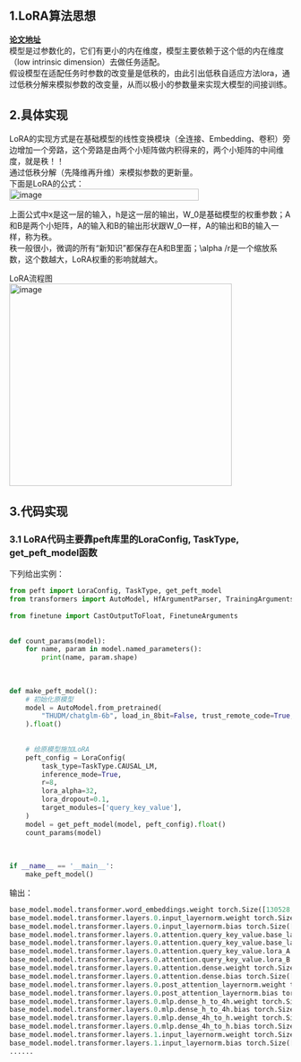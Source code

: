## 1.LoRA算法思想
**[论文地址](https://arxiv.org/pdf/2106.09685)**  
模型是过参数化的，它们有更小的内在维度，模型主要依赖于这个低的内在维度（low intrinsic dimension）去做任务适配。  
假设模型在适配任务时参数的改变量是低秩的，由此引出低秩自适应方法lora，通过低秩分解来模拟参数的改变量，从而以极小的参数量来实现大模型的间接训练。

## 2.具体实现
LoRA的实现方式是在基础模型的线性变换模块（全连接、Embedding、卷积）旁边增加一个旁路，这个旁路是由两个小矩阵做内积得来的，两个小矩阵的中间维度，就是秩！！  
通过低秩分解（先降维再升维）来模拟参数的更新量。  
下面是LoRA的公式：  
<img width="338" height="21" alt="image" src="https://github.com/user-attachments/assets/6dee4bb2-44e9-466f-82b2-67b8ed4820c1" /> 

上面公式中x是这一层的输入，h是这一层的输出，W_0是基础模型的权重参数；A和B是两个小矩阵，A的输入和B的输出形状跟W_0一样，A的输出和B的输入一样，称为秩。  
秩一般很小，微调的所有“新知识”都保存在A和B里面；\alpha /r是一个缩放系数，这个数越大，LoRA权重的影响就越大。  

LoRA流程图  
<img width="397" height="361" alt="image" src="https://github.com/user-attachments/assets/782335dd-7de2-4822-ac44-d1e7eea09197" />  

## 3.代码实现
### 3.1 LoRA代码主要靠peft库里的LoraConfig, TaskType, get_peft_model函数  
下列给出实例：

```python
from peft import LoraConfig, TaskType, get_peft_model
from transformers import AutoModel, HfArgumentParser, TrainingArguments
 
from finetune import CastOutputToFloat, FinetuneArguments
 
 
def count_params(model):
    for name, param in model.named_parameters():
        print(name, param.shape)
 
 
 
def make_peft_model():
    # 初始化原模型
    model = AutoModel.from_pretrained(
        "THUDM/chatglm-6b", load_in_8bit=False, trust_remote_code=True, device_map="auto", local_files_only=True
    ).float()
    
 
    # 给原模型施加LoRA
    peft_config = LoraConfig(
        task_type=TaskType.CAUSAL_LM,
        inference_mode=True,
        r=8,
        lora_alpha=32,
        lora_dropout=0.1,
        target_modules=['query_key_value'],
    )
    model = get_peft_model(model, peft_config).float()
    count_params(model)
 
 
 
if __name__ == '__main__':
    make_peft_model()
```

输出：  
```python
base_model.model.transformer.word_embeddings.weight torch.Size([130528, 4096])
base_model.model.transformer.layers.0.input_layernorm.weight torch.Size([4096])
base_model.model.transformer.layers.0.input_layernorm.bias torch.Size([4096])
base_model.model.transformer.layers.0.attention.query_key_value.base_layer.weight torch.Size([12288, 4096])
base_model.model.transformer.layers.0.attention.query_key_value.base_layer.bias torch.Size([12288])
base_model.model.transformer.layers.0.attention.query_key_value.lora_A.default.weight torch.Size([8, 4096])
base_model.model.transformer.layers.0.attention.query_key_value.lora_B.default.weight torch.Size([12288, 8])
base_model.model.transformer.layers.0.attention.dense.weight torch.Size([4096, 4096])
base_model.model.transformer.layers.0.attention.dense.bias torch.Size([4096])
base_model.model.transformer.layers.0.post_attention_layernorm.weight torch.Size([4096])
base_model.model.transformer.layers.0.post_attention_layernorm.bias torch.Size([4096])
base_model.model.transformer.layers.0.mlp.dense_h_to_4h.weight torch.Size([16384, 4096])
base_model.model.transformer.layers.0.mlp.dense_h_to_4h.bias torch.Size([16384])
base_model.model.transformer.layers.0.mlp.dense_4h_to_h.weight torch.Size([4096, 16384])
base_model.model.transformer.layers.0.mlp.dense_4h_to_h.bias torch.Size([4096])
base_model.model.transformer.layers.1.input_layernorm.weight torch.Size([4096])
base_model.model.transformer.layers.1.input_layernorm.bias torch.Size([4096])
......
```

